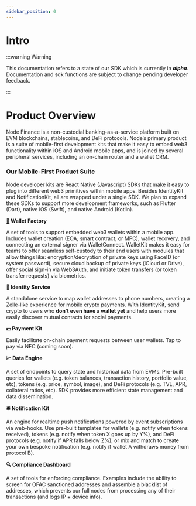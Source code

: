 ```yaml
---
sidebar_position: 0
---
```


# Intro

:::warning Warning

This documentation refers to a state of our SDK which is currently in **_alpha_**. Documentation and sdk functions are subject to change pending developer feedback.

:::

# Product Overview

Node Finance is a non-custodial banking-as-a-service platform built on EVM blockchains, stablecoins, and DeFi protocols. Node’s primary product is a suite of mobile-first development kits that make it easy to embed web3 functionality within iOS and Android mobile apps, and is joined by several peripheral services, including an on-chain router and a wallet CRM.

### Our Mobile-First Product Suite

Node developer kits are React Native (Javascript) SDKs that make it easy to plug into different web3 primitives within mobile apps. Besides IdentityKit and NotificationKit, all are wrapped under a single SDK. We plan to expand these SDKs to support more development frameworks, such as Flutter (Dart), native iOS (Swift), and native Android (Kotlin).

**[👤](https://emojipedia.org/bust-in-silhouette/) Wallet Factory**

A set of tools to support embedded web3 wallets within a mobile app. Includes wallet creation (EOA, smart contract, or MPC), wallet recovery, and connecting an external signer via WalletConnect. WalletKit makes it easy for teams to offer seamless self-custody to their end users with modules that allow things like: encryption/decryption of private keys using FaceID (or system password), secure cloud backup of private keys (iCloud or Drive), offer social sign-in via Web3Auth, and initiate token transfers (or token transfer requests) via biometrics.

**📲 Identity Service**

A standalone service to map wallet addresses to phone numbers, creating a Zelle-like experience for mobile crypto payments. With IdentityKit, send crypto to users who **don’t even have a wallet yet** and help users more easily discover mutual contacts for social payments.

**💵 Payment Kit**

Easily facilitate on-chain payment requests between user wallets. Tap to pay via NFC (coming soon).

**📈 Data Engine**

A set of endpoints to query state and historical data from EVMs. Pre-built queries for wallets (e.g. token balances, transaction history, portfolio value, etc), tokens (e.g. price, symbol, image), and DeFi protocols (e.g. TVL, APR, collateral ratios, etc). SDK provides more efficient state management and data dissemination.

**🛎️ Notification Kit**

An engine for realtime push notifications powered by event subscriptions via web-hooks. Use pre-built templates for wallets (e.g. notify when tokens received), tokens (e.g. notify when token X goes up by Y%), and DeFi protocols (e.g. notify if APR falls below Z%), or mix and match to create your own bespoke notification (e.g. notify if wallet A withdraws money from protocol B).

**🔍 Compliance Dashboard**

A set of tools for enforcing compliance. Examples include the ability to screen for OFAC sanctioned addresses and assemble a blacklist of addresses, which prevents our full nodes from processing any of their transactions (and logs IP + device info).

